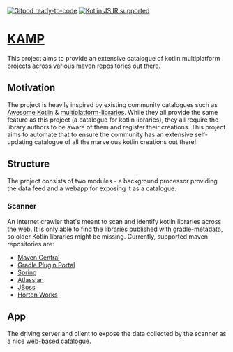 [![Gitpod ready-to-code](https://img.shields.io/badge/gitpod-ready--to--code-blue?logo=gitpod&style=flat-square)](https://gitpod.io/#https://github.com/mpetuska/kamp)
[![Kotlin JS IR supported](https://img.shields.io/badge/Kotlin%2FJS-IR%20supported-yellow?style=flat-square&logo=kotlin)](https://kotl.in/jsirsupported)

# [KAMP](https://www.kamp.ml)
This project aims to provide an extensive catalogue of kotlin multiplatform projects across various maven repositories
out there.

## Motivation
The project is heavily inspired by existing community catalogues such as [Awesome Kotlin](https://github.com/KotlinBy/awesome-kotlin)
& [multiplatform-libraries](https://github.com/icerockdev/multiplatform-libraries). While they all provide the same feature 
as this project (a catalogue for kotlin libraries), they all require the library authors to be aware of them and register 
their creations. This project aims to automate that to ensure the community has an extensive self-updating catalogue of 
all the marvelous kotlin creations out there!

## Structure
The project consists of two modules - a background processor providing the data feed and a webapp for exposing it as a catalogue.

### Scanner
An internet crawler that's meant to scan and identify kotlin libraries across the web. 
It is only able to find the libraries published with gradle-metadata, so older Kotlin libraries might be missing.
Currently, supported maven repositories are:
* [Maven Central](https://repo1.maven.org/maven2)
* [Gradle Plugin Portal](https://plugins.gradle.org/m2)
* [Spring](https://repo.spring.io/release)
* [Atlassian](https://packages.atlassian.com/content/repositories/atlassian-public)
* [JBoss](https://repository.jboss.org/nexus/content/repositories/releases)
* [Horton Works](https://repo.hortonworks.com/content/repositories/releases)

## App

The driving server and client to expose the data collected by the scanner as a nice web-based catalogue. 
